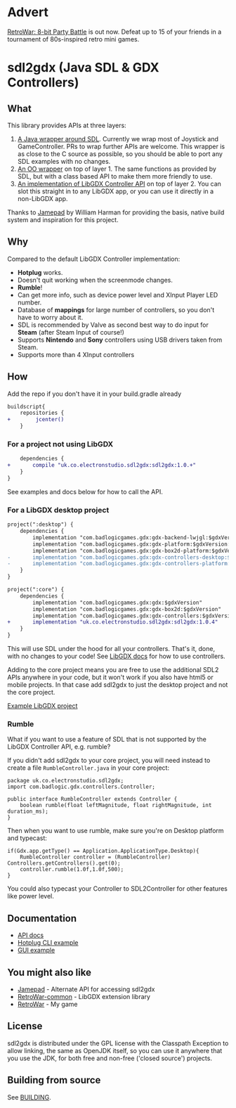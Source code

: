 # Advert

[RetroWar: 8-bit Party Battle](https://store.steampowered.com/app/664240/RetroWar_8bit_Party_Battle/?git) is out now.  Defeat up to 15 of your friends in a tournament of 80s-inspired retro mini games.

# sdl2gdx (Java SDL & GDX Controllers)

## What

This library provides APIs at three layers:
1. [A Java wrapper around SDL](https://electronstudio.github.io/sdl2gdx/org/libsdl/SDL.html).  Currently we wrap most of Joystick and GameController.  PRs to wrap further APIs are welcome.  This wrapper is as close to the C source as
possible, so you should be able to port any SDL examples with no changes.
2. [An OO wrapper](https://electronstudio.github.io/sdl2gdx/org/libsdl/SDL_Joystick.html) on top of layer 1.  The same functions as provided by SDL, but with a class based API to make them more friendly to use.
3. [An implementation of LibGDX Controller API](https://electronstudio.github.io/sdl2gdx/uk/co/electronstudio/sdl2gdx/SDL2Controller.html) on top of layer 2.  You can slot this straight in to any LibGDX app, or you can use it directly in a non-LibGDX app.

Thanks to [Jamepad](https://github.com/williamahartman/Jamepad) by William Harman for providing the basis, native build system and inspiration for this project.

## Why

Compared to the default LibGDX Controller implementation:
* __Hotplug__ works.
* Doesn't quit working when the screenmode changes.
* __Rumble__!
* Can get more info, such as device power level and XInput Player LED number.
* Database of __mappings__ for large number of controllers, so you don't have to worry about it.
* SDL is recommended by Valve as second best way to do input for __Steam__ (after Steam Input of course!)
* Supports __Nintendo__ and __Sony__ controllers using USB drivers taken from Steam.
* Supports more than 4 XInput controllers

## How

Add the repo if you don't have it in your build.gradle already

```diff
buildscript{
    repositories {
+        jcenter()
    }
```

### For a project not using LibGDX

```diff
    dependencies {
+       compile "uk.co.electronstudio.sdl2gdx:sdl2gdx:1.0.+"
    }
}
```

See examples and docs below for how to call the API.


### For a LibGDX desktop project

```diff
project(":desktop") {
    dependencies {
        implementation "com.badlogicgames.gdx:gdx-backend-lwjgl:$gdxVersion"
        implementation "com.badlogicgames.gdx:gdx-platform:$gdxVersion:natives-desktop"
        implementation "com.badlogicgames.gdx:gdx-box2d-platform:$gdxVersion:natives-desktop"
-       implementation "com.badlogicgames.gdx:gdx-controllers-desktop:$gdxVersion"
-       implementation "com.badlogicgames.gdx:gdx-controllers-platform:$gdxVersion:natives-desktop"
    }
}

project(":core") {
    dependencies {
        implementation "com.badlogicgames.gdx:gdx:$gdxVersion"
        implementation "com.badlogicgames.gdx:gdx-box2d:$gdxVersion"
        implementation "com.badlogicgames.gdx:gdx-controllers:$gdxVersion"
+       implementation "uk.co.electronstudio.sdl2gdx:sdl2gdx:1.0.4"
    }
}

```

This will use SDL under the hood for all your controllers.  That's it, done, with
no changes to your code!  See [LibGDX docs](https://github.com/libgdx/libgdx/wiki/Controllers) for how to use controllers.

Adding to the core project means you are free to use the additional SDL2 APIs anywhere in your code, but it won't work if
you also have html5 or mobile projects.  In that case add sdl2gdx to just the desktop project and not the core project.

[Example LibGDX project](https://github.com/electronstudio/sdl2gdx-test)

### Rumble

What if you want to use a feature of SDL that is not supported by the LibGDX Controller API, e.g. rumble?

If you didn't add sdl2gdx to your core project, you will need instead to create a file `RumbleController.java` in your core project:

```
package uk.co.electronstudio.sdl2gdx;
import com.badlogic.gdx.controllers.Controller;

public interface RumbleController extends Controller {
    boolean rumble(float leftMagnitude, float rightMagnitude, int duration_ms);
}

```

Then when you want to use rumble, make sure you're on Desktop platform and typecast:

```
if(Gdx.app.getType() == Application.ApplicationType.Desktop){
    RumbleController controller = (RumbleController) Controllers.getControllers().get(0);
    controller.rumble(1.0f,1.0f,500);
}
```

You could also typecast your Controller to SDL2Controller for other features like power level.

## Documentation

* [API docs](https://electronstudio.github.io/sdl2gdx/)
* [Hotplug CLI example](src/uk/co/electronstudio/sdl2gdx/tests/SDLHotplugTest.java)
* [GUI example](src/uk/co/electronstudio/sdl2gdx/tests/SDLTest.java)


## You might also like
* [Jamepad](https://github.com/williamahartman/Jamepad) - Alternate API for accessing sdl2gdx
* [RetroWar-common](https://github.com/electronstudio/retrowar-common) - LibGDX extension library
* [RetroWar](http://retrowar.net) - My game

## License

sdl2gdx is distributed under the GPL license with the Classpath Exception to allow linking, the same as OpenJDK itself, so you can use it
anywhere that you use the JDK, for both free and non-free ('closed source') projects.

## Building from source

See [BUILDING](BUILDING.md).
